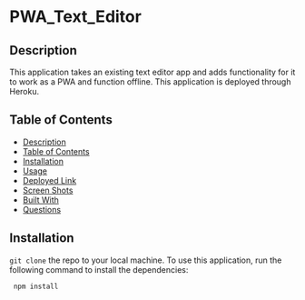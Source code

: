 # PWA_Text_Editor

## Description
This application takes an existing text editor app and adds functionality for it to work as a PWA and function offline. This application is deployed through Heroku.

## Table of Contents
- [Description](#description)
- [Table of Contents](#table-of-contents)
- [Installation](#installation)
- [Usage](#usage)
- [Deployed Link](#deployed-link)
- [Screen Shots ](#demo)
- [Built With](#built-with)
- [Questions](#questions)

## Installation
`git clone` the repo to your local machine. To use this application, run the following command to install the dependencies: 

     npm install